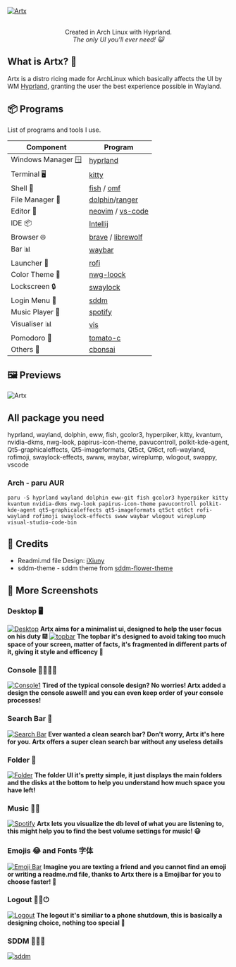[![Artx](.source/artxstart.png)]()
<p align="center"></a> 
<br> Created in Arch Linux with Hyprland. </br>
<i> The only UI you'll ever need! 😺 </i>
</p>

## What is Artx? 🤔
Artx is a distro ricing made for ArchLinux which basically affects the UI by WM [Hyprland](https://github.com/hyprwm/Hyprland), granting the user the best experience possible in Wayland.
## 📦 Programs

List of programs and tools I use.

| Component         | Program    |
|-------------------|------------|
| Windows Manager 🪟| [hyprland](https://github.com/hyprwm/Hyprland)  |
| Terminal 🖥️       | [kitty](https://github.com/kovidgoyal/kitty)        |
| Shell 🐚          | [fish](https://fishshell.com/) / [omf](https://github.com/oh-my-fish/oh-my-fish) |
| File Manager 📁   | [dolphin](https://apps.kde.org/dolphin/)/[ranger](https://github.com/ranger/ranger)      |
| Editor 📝         | [neovim](https://github.com/neovim/neovim) / [vs-code](https://code.visualstudio.com/)     |
|   IDE 📦            |   [Intellij](https://www.jetbrains.com/idea/)    |
| Browser 🌐        | [brave](https://brave.com/) / [librewolf](https://librewolf.net/) |
| Bar 📊            | [waybar](https://github.com/Alexays/Waybar)      |
| Launcher 🚀       | [rofi](https://github.com/davatorium/rofi)          |
| Color Theme 🎨    | [nwg-loock](https://github.com/nwg-piotr/nwg-look) |
| Lockscreen 🔒     | [swaylock](https://github.com/hyprwm/hyprlock)  |
| Login Menu 🚪     | [sddm](https://github.com/sddm/sddm)          |
| Music Player 🎵   | [spotify](https://aur.archlinux.org/packages/spotify-adblock)      |
| Visualiser 📊     | [vis](https://github.com/dpayne/cli-visualizer)          |
| Pomodoro 🍅       | [tomato-c](https://github.com/gabrielzschmitz/Tomato.C)      |
| Others 🌱         | [cbonsai](https://github.com/mhzawadi/homebrew-cbonsai) |


## 🖼️ Previews 

![Artx](.source/prev.png)

## All package you need
hyprland, wayland, dolphin, eww, fish, gcolor3, hyperpiker, kitty, kvantum, nvidia-dkms, nwg-look, papirus-icon-theme, pavucontroll, polkit-kde-agent, Qt5-graphicaleffects, Qt5-imageformats, Qt5ct, Qt6ct, rofi-wayland, rofimoji, swaylock-effects, swww, waybar, wireplump, wlogout, swappy, vscode
### Arch - paru AUR
```
paru -S hyprland wayland dolphin eww-git fish gcolor3 hyperpiker kitty kvantum nvidia-dkms nwg-look papirus-icon-theme pavucontroll polkit-kde-agent qt5-graphicaleffects qt5-imageformats qt5ct qt6ct rofi-wayland rofimoji swaylock-effects swww waybar wlogout wireplump visual-studio-code-bin

```

## 📝 Credits
- Readmi.md file Design: [iXiuny](https://github.com/iXiuny/Artx)
- sddm-theme - sddm theme from [sddm-flower-theme](https://github.com/Keyitdev/sddm-flower-theme)

## 📸 More Screenshots
### Desktop 🖥️
[![Desktop](.source/desktop.png)]()
**Artx aims for a minimalist ui, designed to help the user focus on his duty** 🎆
[![topbar](.source/topbar.png)]()
**The topbar it's designed to avoid taking too much space of your screen, matter of facts, it's fragmented in different parts of it, giving it style and efficency 🧰**
### Console 👩‍💻👨‍💻
[![Console1](.source/console.png)]()
**Tired of the typical console design? No worries! Artx added a design the console aswell! and you can even keep order of your console processes!**

### Search Bar 🔎
[![Search Bar](.source/searchbar2.png)]()
**Ever wanted a clean search bar? Don't worry, Artx it's here for you. Artx offers a super clean search bar without any useless details**
### Folder 📁
[![Folder](.source/folder.png)]()
**The folder UI it's pretty simple, it just displays the main folders and the disks at the bottom to help you understand how much space you have left!**
### Music 🎵🎼
[![Spotify](.source/spotify.png)]()
**Artx lets you visualize the db level of what you are listening to, this might help you to find the best volume settings for music! 😃**
### Emojis 😂 and Fonts 字体
[![Emoji Bar](.source/emojibar.png)]()
**Imagine you are texting a friend and you cannot find an emoji or writing a readme.md file, thanks to Artx there is a Emojibar for you to choose faster! 🥰**
### Logout 👨‍💻⏻
[![Logout](.source/logout.png)]()
**The logout it's similiar to a phone shutdown, this is basically a designing choice, nothing too special 🤔**

### SDDM 👨‍💻﫻
[![sddm](.source/sddm.png)]()
